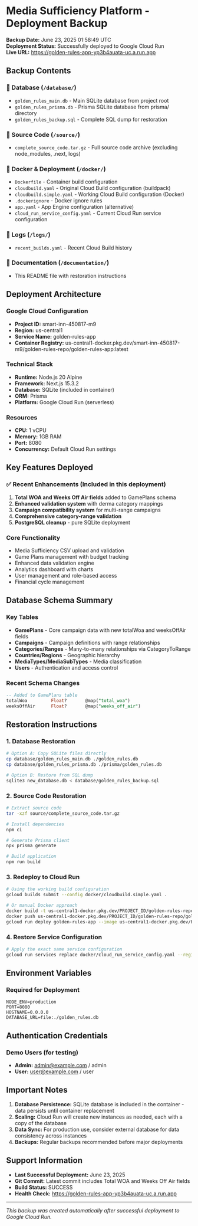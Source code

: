 # Media Sufficiency Platform - Deployment Backup

**Backup Date:** June 23, 2025 01:58:49 UTC  
**Deployment Status:** Successfully deployed to Google Cloud Run  
**Live URL:** https://golden-rules-app-yp3b4auata-uc.a.run.app

## Backup Contents

### 📁 Database (`/database/`)
- `golden_rules_main.db` - Main SQLite database from project root
- `golden_rules_prisma.db` - Prisma SQLite database from prisma/ directory
- `golden_rules_backup.sql` - Complete SQL dump for restoration

### 📁 Source Code (`/source/`)
- `complete_source_code.tar.gz` - Full source code archive (excluding node_modules, .next, logs)

### 📁 Docker & Deployment (`/docker/`)
- `Dockerfile` - Container build configuration
- `cloudbuild.yaml` - Original Cloud Build configuration (buildpack)
- `cloudbuild.simple.yaml` - Working Cloud Build configuration (Docker)
- `.dockerignore` - Docker ignore rules
- `app.yaml` - App Engine configuration (alternative)
- `cloud_run_service_config.yaml` - Current Cloud Run service configuration

### 📁 Logs (`/logs/`)
- `recent_builds.yaml` - Recent Cloud Build history

### 📁 Documentation (`/documentation/`)
- This README file with restoration instructions

## Deployment Architecture

### Google Cloud Configuration
- **Project ID:** smart-inn-450817-m9
- **Region:** us-central1
- **Service Name:** golden-rules-app
- **Container Registry:** us-central1-docker.pkg.dev/smart-inn-450817-m9/golden-rules-repo/golden-rules-app:latest

### Technical Stack
- **Runtime:** Node.js 20 Alpine
- **Framework:** Next.js 15.3.2
- **Database:** SQLite (included in container)
- **ORM:** Prisma
- **Platform:** Google Cloud Run (serverless)

### Resources
- **CPU:** 1 vCPU
- **Memory:** 1GB RAM
- **Port:** 8080
- **Concurrency:** Default Cloud Run settings

## Key Features Deployed

### ✅ Recent Enhancements (Included in this deployment)
1. **Total WOA and Weeks Off Air fields** added to GamePlans schema
2. **Enhanced validation system** with derma category mappings
3. **Campaign compatibility system** for multi-range campaigns
4. **Comprehensive category-range validation**
5. **PostgreSQL cleanup** - pure SQLite deployment

### Core Functionality
- Media Sufficiency CSV upload and validation
- Game Plans management with budget tracking
- Enhanced data validation engine
- Analytics dashboard with charts
- User management and role-based access
- Financial cycle management

## Database Schema Summary

### Key Tables
- **GamePlans** - Core campaign data with new totalWoa and weeksOffAir fields
- **Campaigns** - Campaign definitions with range relationships
- **Categories/Ranges** - Many-to-many relationships via CategoryToRange
- **Countries/Regions** - Geographic hierarchy
- **MediaTypes/MediaSubTypes** - Media classification
- **Users** - Authentication and access control

### Recent Schema Changes
```sql
-- Added to GamePlans table
totalWoa         Float?       @map("total_woa")
weeksOffAir      Float?       @map("weeks_off_air")
```

## Restoration Instructions

### 1. Database Restoration
```bash
# Option A: Copy SQLite files directly
cp database/golden_rules_main.db ./golden_rules.db
cp database/golden_rules_prisma.db ./prisma/golden_rules.db

# Option B: Restore from SQL dump
sqlite3 new_database.db < database/golden_rules_backup.sql
```

### 2. Source Code Restoration
```bash
# Extract source code
tar -xzf source/complete_source_code.tar.gz

# Install dependencies
npm ci

# Generate Prisma client
npx prisma generate

# Build application
npm run build
```

### 3. Redeploy to Cloud Run
```bash
# Using the working build configuration
gcloud builds submit --config docker/cloudbuild.simple.yaml .

# Or manual Docker approach
docker build -t us-central1-docker.pkg.dev/PROJECT_ID/golden-rules-repo/golden-rules-app:latest .
docker push us-central1-docker.pkg.dev/PROJECT_ID/golden-rules-repo/golden-rules-app:latest
gcloud run deploy golden-rules-app --image us-central1-docker.pkg.dev/PROJECT_ID/golden-rules-repo/golden-rules-app:latest --region us-central1
```

### 4. Restore Service Configuration
```bash
# Apply the exact same service configuration
gcloud run services replace docker/cloud_run_service_config.yaml --region=us-central1
```

## Environment Variables

### Required for Deployment
```
NODE_ENV=production
PORT=8080
HOSTNAME=0.0.0.0
DATABASE_URL=file:./golden_rules.db
```

## Authentication Credentials

### Demo Users (for testing)
- **Admin:** admin@example.com / admin
- **User:** user@example.com / user

## Important Notes

1. **Database Persistence:** SQLite database is included in the container - data persists until container replacement
2. **Scaling:** Cloud Run will create new instances as needed, each with a copy of the database
3. **Data Sync:** For production use, consider external database for data consistency across instances
4. **Backups:** Regular backups recommended before major deployments

## Support Information

- **Last Successful Deployment:** June 23, 2025
- **Git Commit:** Latest commit includes Total WOA and Weeks Off Air fields
- **Build Status:** SUCCESS
- **Health Check:** https://golden-rules-app-yp3b4auata-uc.a.run.app

---

*This backup was created automatically after successful deployment to Google Cloud Run.*